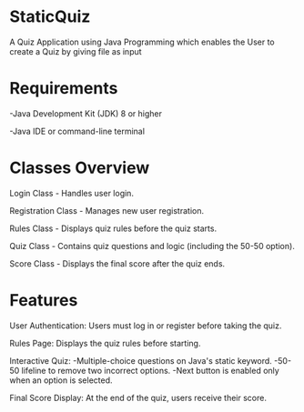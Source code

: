# StaticQuiz
A Quiz Application using Java Programming which enables the User to create a Quiz by giving file as input 
# Requirements
-Java Development Kit (JDK) 8 or higher

-Java IDE or command-line terminal
# Classes Overview
Login Class - Handles user login.

Registration Class - Manages new user registration.

Rules Class - Displays quiz rules before the quiz starts.

Quiz Class - Contains quiz questions and logic (including 
the 50-50 option).

Score Class - Displays the final score after the quiz ends.
# Features
User Authentication: Users must log in or register before taking the quiz.

Rules Page: Displays the quiz rules before starting.

Interactive Quiz:
    -Multiple-choice questions on Java's static keyword.
    -50-50 lifeline to remove two incorrect options.
    -Next button is enabled only when an option is selected.

    
Final Score Display: At the end of the quiz, users receive their score.

